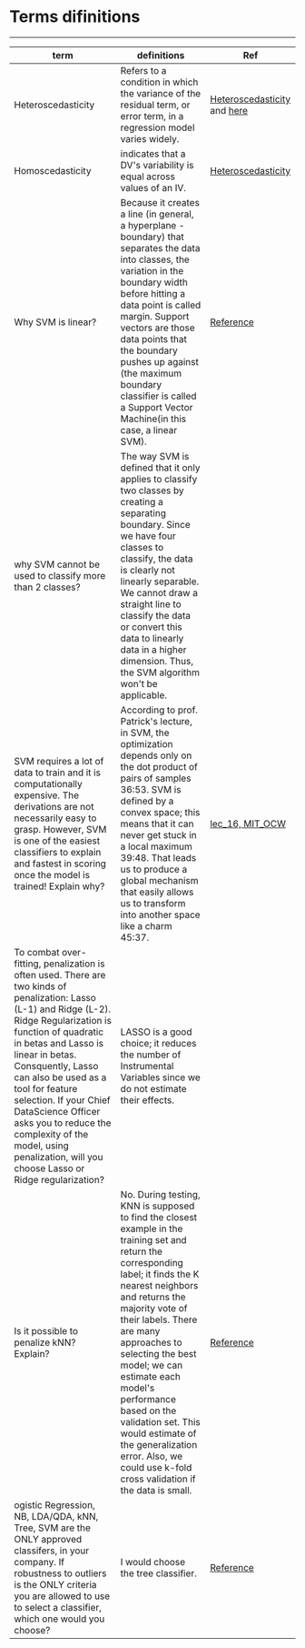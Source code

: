 # Terms difinitions
-----


| term | definitions | Ref
| ------ | ------ | ------
| Heteroscedasticity | Refers to a condition in which the variance of the residual term, or error term, in a regression model varies widely.  | [Heteroscedasticity](https://statisticsbyjim.com/regression/heteroscedasticity-regression/) and [here](https://www.investopedia.com/terms/h/heteroskedasticity.asp)
| Homoscedasticity | indicates that a DV's variability is equal across values of an IV. | [Heteroscedasticity](https://statisticsbyjim.com/regression/heteroscedasticity-regression/)
| Why SVM is linear? | Because it creates a line (in general, a hyperplane - boundary) that separates the data into classes, the variation in the boundary width before hitting a data point is called margin. Support vectors are those data points that the boundary pushes up against (the maximum boundary classifier is called a Support Vector Machine(in this case, a linear SVM). | [Reference](https://courses.cs.washington.edu/courses/cse473/13au/slides/26-SVMs.pdf)
| why SVM cannot be used to classify more than 2 classes? | The way SVM is defined that it only applies to classify two classes by creating a separating boundary. Since we have four classes to classify, the data is clearly not linearly separable. We cannot draw a straight line to classify the data or convert this data to linearly data in a higher dimension. Thus, the SVM algorithm won't be applicable. |  
| SVM requires a lot of data to train and it is computationally expensive. The derivations are not necessarily easy to grasp. However, SVM is one of the easiest classifiers to explain and fastest in scoring once the model is trained! Explain why? | According to prof. Patrick's lecture, in SVM, the optimization depends only on the dot product of pairs of samples 36:53. SVM is defined by a convex space; this means that it can never get stuck in a local maximum 39:48. That leads us to produce a global mechanism that easily allows us to transform into another space like a charm 45:37. | [lec_16, MIT_OCW](https://ocw.mit.edu/courses/electrical-engineering-and-computer-science/6-034-artificial-intelligence-fall-2010/lecture-videos/lecture-16-learning-support-vector-machines/)
| To combat over-fitting, penalization is often used. There are two kinds of penalization: Lasso (L-1) and Ridge (L-2). Ridge Regularization is function of quadratic in betas and Lasso is linear in betas. Consquently, Lasso can also be used as a tool for feature selection. If your Chief DataScience Officer asks you to reduce the complexity of the model, using penalization, will you choose Lasso or Ridge regularization? | LASSO is a good choice; it reduces the number of Instrumental Variables since we do not estimate their effects. | 
| Is it possible to penalize kNN? Explain? | No. During testing, KNN is supposed to find the closest example in the training set and return the corresponding label; it finds the K nearest neighbors and returns the majority vote of their labels. There are many approaches to selecting the best model; we can estimate each model's performance based on the validation set. This would estimate of the generalization error. Also, we could use k-fold cross validation if the data is small. | [Reference](https://www.cs.ubc.ca/~murphyk/Teaching/CS340-Fall07/L4_knn.pdf) 
| ogistic Regression, NB, LDA/QDA, kNN, Tree, SVM are the ONLY approved classifers, in your company. If robustness to outliers is the ONLY criteria you are allowed to use to select a classifier, which one would you choose? | I would choose the tree classifier. | [Reference](https://www.researchgate.net/publication/303409543_On_the_Robustness_of_Decision_Tree_Learning_under_Label_Noise)

